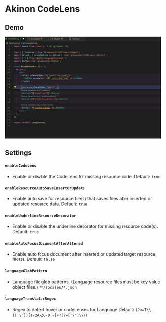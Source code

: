 # Akinon CodeLens

## Demo
![Demo](/demo.gif)


## Settings
 

#### `enableCodeLens`

- Enable or disable the CodeLens for missing resource code. Default: `true`

#### `enableResourceAutoSaveInsertOrUpdate`

- Enable auto save for resource file(s) that saves files after inserted or updated resource data. Default: `true`	

#### `enableUnderlineResourceDecorator`

- Enable or disable the underline decorator for missing resource code(s). Default: `true`

#### `enableAutoFocusDocumentAfterAltered`

- Enable auto focus document after inserted or updated target resource file(s). Default: `false`

#### `languageGlobPattern`

- Language file glob patterns. (Language resource files must be key value object files.) `**/locales/*.json`		

#### `languageTranslatorRegex`

- Regex to detect hover or codeLenses for Language Default: `(?<=T\\(['\"])[a-zA-Z0-9.-]+?(?=['\"]\\))`
 
	 

 

